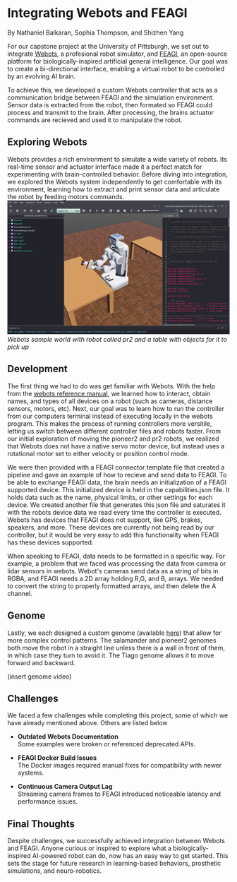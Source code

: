
# Integrating Webots and FEAGI
By Nathaniel Balkaran, Sophia Thompson, and Shizhen Yang

For our capstone project at the University of Pittsburgh, we set out to integrate [Webots](https://cyberbotics.com/), a profesional robot simulator, and [FEAGI](https://www.feagi.org/), an open-source platform for biologically-inspired artificial general intelligence. Our goal was to create a bi-directional interface, enabling a virtual robot to be controlled by an evolving AI brain.

To achieve this, we developed a custom Webots controller that acts as a communication bridge between FEAGI and the simulation environment. Sensor data is extracted from the robot, then formated so FEAGI could process and transmit to the brain. After processing, the brains actuator commands are recieved and used it to manipulate the robot.

## Exploring Webots

Webots provides a rich environment to simulate a wide variety of robots. Its real-time sensor and actuator interface made it a perfect match for experimenting with brain-controlled behavior. Before diving into integration, we explored the Webots system independently to get comfortable with its environment, learning how to extract and print sensor data and articulate the robot by feeding motors commands.
![Screenshot-2025-04-10-112843.png](Screenshot-2025-04-10-112843.png "pr2 robot")
*Webots sample world with robot called pr2 and a table with objects for it to pick up*

## Development 

The first thing we had to do was get familiar with Webots. With the help from the [webots reference manual](https://cyberbotics.com/doc/reference/index), we learned how to interact, obtain names, and types of all devices on a robot (such as cameras, distance sensors, motors, etc). Next, our goal was to learn how to run the controller from our computers terminal instead of executing locally in the webots program. This makes the process of running controllers more versitile, letting us switch between different controller files and robots faster. From our initial exploration of moving the pioneer2 and pr2 robots, we realized that Webots does not have a native servo motor device, but instead uses a rotational motor set to either velocity or position control mode. 


We were then provided with a FEAGI connector template file that created a pipeline and gave an example of how to recieve and send data to FEAGI. To be able to exchange FEAGI data, the brain needs an initialization of a FEAGI supported device. This initialized device is held in the capabilities.json file. It holds data such as the name, physical limits, or other settings for each device. We created another file that generates this json file and saturates it with the robots device data we read every time the controller is executed. Webots has devices that FEAGI does not support, like GPS, brakes, speakers, and more. These devices are currently not being read by our controller, but it would be very easy to add this functionality when FEAGI has these devices supported.


When speaking to FEAGI, data needs to be formatted in a specific way. For example, a problem that we faced was processing the data from camera or lidar sensors in webots. Webot's cameras send data as a string of bits in RGBA, and FEAGI needs a 2D array holding R,G, and B, arrays. We needed to convert the string to properly formatted arrays, and then delete the A channel. 


## Genome 
Lastly, we each designed a custom genome (available [here](https://github.com/feagi/feagi/tree/staging/community_genomes)) that allow for more complex control patterns. The salamander and pioneer2 genomes both move the robot in a straight line unless there is a wall in front of them, in which case they turn to avoid it. The Tiago genome allows it to move forward and backward.

(insert genome video)

## Challenges
We faced a few challenges while completing this project, some of which we have already mentioned above. Others are listed below

- **Outdated Webots Documentation**  
  Some examples were broken or referenced deprecated APIs.

- **FEAGI Docker Build Issues**  
  The Docker images required manual fixes for compatibility with newer systems.

- **Continuous Camera Output Lag**  
  Streaming camera frames to FEAGI introduced noticeable latency and performance issues.

## Final Thoughts
Despite challenges, we successfully achieved integration between Webots and FEAGI. Anyone curious or inspired to explore what a biologically-inspired AI-powered robot can do, now has an easy way to get started. This sets the stage for future research in learning-based behaviors, prosthetic simulations, and neuro-robotics.